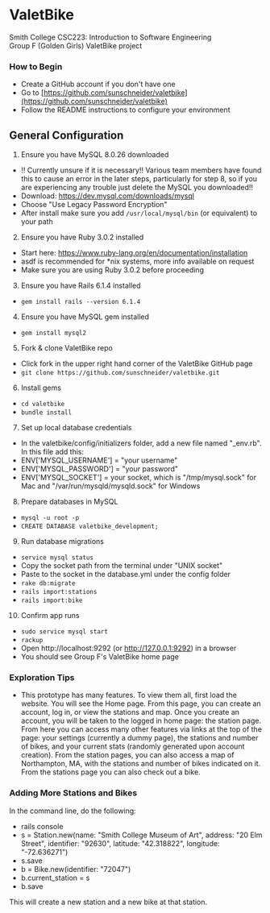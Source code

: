 # ValetBike

Smith College CSC223: Introduction to Software Engineering\
Group F (Golden Girls) ValetBike project


### How to Begin
* Create a GitHub account if you don't have one
* Go to [https://github.com/sunschneider/valetbike](https://github.com/sunschneider/valetbike)
* Follow the README instructions to configure your environment

## General Configuration
1. Ensure you have MySQL 8.0.26 downloaded 
* !! Currently unsure if it is necessary!! Various team members have found this to cause an error in the later steps, particularly for step 8, so if you are experiencing any trouble just delete the MySQL you downloaded!!
* Download: https://dev.mysql.com/downloads/mysql
* Choose "Use Legacy Password Encryption"
* After install make sure you add `/usr/local/mysql/bin` (or equivalent) to your path

2. Ensure you have Ruby 3.0.2 installed
* Start here: https://www.ruby-lang.org/en/documentation/installation
* asdf is recommended for *nix systems, more info available on request
* Make sure you are using Ruby 3.0.2 before proceeding

3. Ensure you have Rails 6.1.4 installed
* `gem install rails --version 6.1.4`

4. Ensure you have MySQL gem installed
* `gem install mysql2`

5. Fork & clone ValetBike repo
* Click fork in the upper right hand corner of the ValetBike GitHub page
* `git clone https://github.com/sunschneider/valetbike.git`

6. Install gems
* `cd valetbike`
* `bundle install`

7. Set up local database credentials 
* In the valetbike/config/initializers folder, add a new file named "_env.rb". In this file add this:
* ENV['MYSQL_USERNAME']   =   "your username"
* ENV['MYSQL_PASSWORD']   =   "your password"
* ENV['MYSQL_SOCKET'] = your socket, which is "/tmp/mysql.sock" for Mac and "/var/run/mysqld/mysqld.sock" for Windows


8. Prepare databases in MySQL
* `mysql -u root -p`
* `CREATE DATABASE valetbike_development;`

9. Run database migrations
* `service mysql status`
*  Copy the socket path from the terminal under "UNIX socket"
* Paste to the socket in the database.yml under the config folder 
* `rake db:migrate`
* `rails import:stations`
* `rails import:bike`

10. Confirm app runs
* `sudo service mysql start`
* `rackup`
* Open http://localhost:9292 (or http://127.0.0.1:9292) in a browser
* You should see Group F's ValetBike home page

### Exploration Tips
* This prototype has many features. To view them all, first load the website. You will see the Home page. From this page, you can create an account, log in, or view the stations and map. Once you create an account, you will be taken to the logged in home page: the station page. From here you can access many other features via links at the top of the page: your settings (currently a dummy page), the stations and number of bikes, and your current stats (randomly generated upon account creation). From the station pages, you can also access a map of Northampton, MA, with the stations and number of bikes indicated on it. From the stations page you can also check out a bike.

### Adding More Stations and Bikes
In the command line, do the following:
 * rails console
 * s = Station.new(name: "Smith College Museum of Art", address: "20 Elm Street", identifier: "92630", latitude: "42.318822", longitude: "-72.636271")
 * s.save
 * b = Bike.new(identifier: "72047")
 * b.current_station = s
 * b.save
 
This will create a new station and a new bike at that station.
